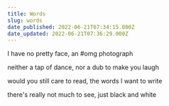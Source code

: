 ```yaml
---
title: Words
slug: words
date_published: 2022-06-21T07:34:15.000Z
date_updated: 2022-06-21T07:36:29.000Z
---
```


I have
no pretty face,
an #omg photograph

neither
a tap of dance,
nor a dub to make you laugh

would you still
care to read,
the words I want to write

there's really
not much to see,
just black and white
